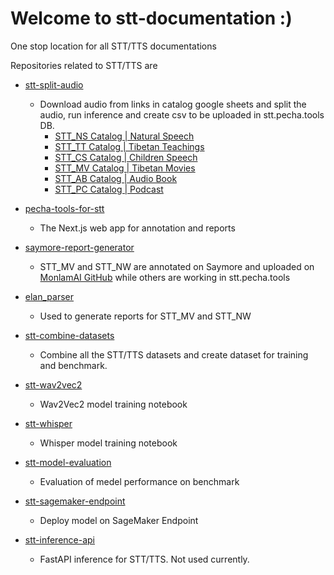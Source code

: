 # Welcome to stt-documentation :)

One stop location for all STT/TTS documentations

Repositories related to STT/TTS are 
- [stt-split-audio](https://github.com/OpenPecha/stt-split-audio)
    - Download audio from links in catalog google sheets and split the audio, run inference and create csv to be uploaded in stt.pecha.tools DB.
        - [STT_NS Catalog | Natural Speech](https://docs.google.com/spreadsheets/d/107pF1LcHgbJtCGCdGwffqIyM70eImBmgPOjUuHQfZ7g/edit?usp=sharing)
        - [STT_TT Catalog | Tibetan Teachings](https://docs.google.com/spreadsheets/d/1zX1JEUigHX5gSwfJKqeerhs_5Xxkq8wFbpVUBjrKEnc/edit?usp=sharing)
        - [STT_CS Catalog | Children Speech](https://docs.google.com/spreadsheets/d/1-WuaaWKIHJfGQhDXVSwG-v2qGqxQYVqqk7lFeHyxEzk/edit?usp=sharing)
        - [STT_MV Catalog | Tibetan Movies](https://docs.google.com/spreadsheets/d/1UOhU5Jcge89URmfagDf7Imm_QP74opOx6QsS2LaOSd0/edit?usp=sharing)
        - [STT_AB Catalog | Audio Book](https://docs.google.com/spreadsheets/d/1yKSzConuVWo8BuMDs2mabF5iiBKUz2wF--LIabFN6QE/edit?usp=sharing)
        - [STT_PC Catalog | Podcast](https://docs.google.com/spreadsheets/d/1wJ2tPcTec_KnIaN0qcn5fOhBGMzYSHBXmv3kgHYVPlg/edit?usp=sharing)   
- [pecha-tools-for-stt](https://github.com/OpenPecha/pecha-tools-for-stt)
    - The Next.js web app for annotation and reports
- [saymore-report-generator](https://github.com/OpenPecha/saymore-report-generator)
    - STT_MV and STT_NW are annotated on Saymore and uploaded on [MonlamAI GitHub](https://github.com/monlamai) while others are working in stt.pecha.tools

- [elan_parser](https://github.com/OpenPecha/elan_parser)
    - Used to generate reports for STT_MV and STT_NW
- [stt-combine-datasets](https://github.com/OpenPecha/stt-combine-datasets)
    - Combine all the STT/TTS datasets and create dataset for training and benchmark.
- [stt-wav2vec2](https://github.com/OpenPecha/stt-wav2vec2)
    - Wav2Vec2 model training notebook
- [stt-whisper](https://github.com/OpenPecha/stt-whisper)
    - Whisper model training notebook
- [stt-model-evaluation](https://github.com/OpenPecha/stt-model-evaluation)
    - Evaluation of medel performance on benchmark
- [stt-sagemaker-endpoint](https://github.com/OpenPecha/stt-sagemaker-endpoint)
    - Deploy model on SageMaker Endpoint
- [stt-inference-api](https://github.com/OpenPecha/stt-inference-api)
    - FastAPI inference for STT/TTS. Not used currently.
